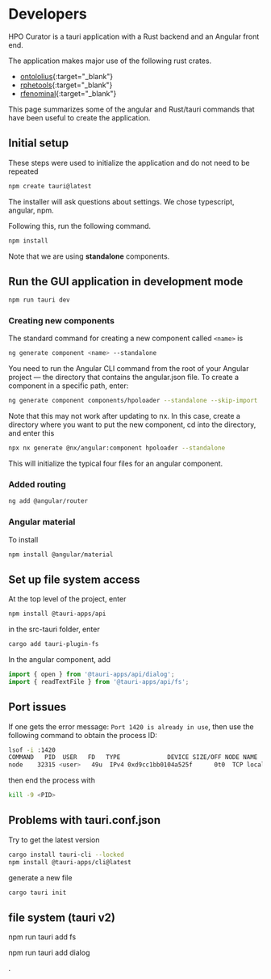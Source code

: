 # Developers

HPO Curator is a tauri application with a Rust backend and an Angular front end.

The application makes major use of the following rust crates.

- [ontololius](https://docs.rs/ontolius/latest/ontolius/){:target="\_blank"}
- [rphetools](https://github.com/P2GX/rphetools){:target="\_blank"}
- [rfenominal](https://github.com/P2GX/rfenominal){:target="\_blank"}


This page summarizes some of the angular and Rust/tauri commands that have been useful to create the application.


## Initial setup
These steps were used to initialize the application and do not need to be repeated
```bash 
npm create tauri@latest
```
The installer will ask questions about settings. We chose typescript, angular, npm.

Following this, run the following command.

```bash 
npm install
```

Note that we are using **standalone** components.

## Run the GUI application in development mode
```bash 
npm run tauri dev
```



### Creating new components
The standard command for creating a new component called ``<name>`` is
```bash 
ng generate component <name> --standalone
```
You need to run the Angular CLI command from the root of your Angular project — the directory that contains the angular.json file.
To create a component in a specific path, enter:
```bash 
ng generate component components/hpoloader --standalone --skip-import
```
Note that this may not work after updating to nx. In this case, create a directory where you want to put the new component, cd into the directory, and
enter this
```bash 
npx nx generate @nx/angular:component hpoloader --standalone
```
This will initialize the typical four files for an angular component.

### Added routing
```bash
ng add @angular/router
```

### Angular material
To install
```bash
npm install @angular/material
```

## Set up file system access
At the top level of the project, enter
```bash
npm install @tauri-apps/api
```

in the src-tauri folder, enter
```bash
cargo add tauri-plugin-fs
```

In the angular component, add 
```javascript
import { open } from '@tauri-apps/api/dialog';
import { readTextFile } from '@tauri-apps/api/fs';

```


## Port issues
If one gets the error message: ``Port 1420 is already in use``, then use the following command to obtain the process ID:
```bash
lsof -i :1420
COMMAND   PID  USER   FD   TYPE             DEVICE SIZE/OFF NODE NAME
node    32315 <user>   49u  IPv4 0xd9cc1bb0104a525f      0t0  TCP localhost:timbuktu-srv4 (LISTEN)
```
then end the process with
```bash
kill -9 <PID>
```

## Problems with tauri.conf.json

Try to get the latest version
```bash
cargo install tauri-cli --locked
npm install @tauri-apps/cli@latest
``` 
generate a new file
```bash
cargo tauri init
``` 


## file system (tauri v2)

npm run tauri add fs

npm run tauri add dialog

.
